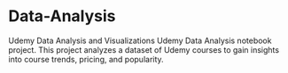# Data-Analysis
Udemy Data Analysis and Visualizations
      Udemy Data Analysis notebook project. This project analyzes a dataset of Udemy courses to gain insights into course trends, pricing, and popularity.
